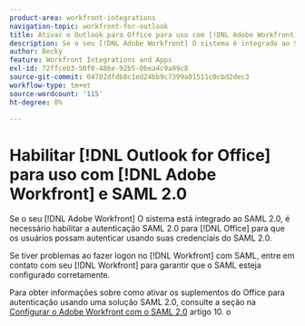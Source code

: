 ```yaml
---
product-area: workfront-integrations
navigation-topic: workfront-for-outlook
title: Ativar o Outlook para Office para uso com [!DNL Adobe Workfront] e SAML 2.0
description: Se o seu [!DNL Adobe Workfront] O sistema é integrado ao SAML 2.0, é necessário habilitar a autenticação SAML 2.0 para suplementos do Office para que os usuários possam se autenticar usando suas credenciais SAML 2.0.
author: Becky
feature: Workfront Integrations and Apps
exl-id: 72ffceb3-50f0-486e-92b5-0bea4c9a99c8
source-git-commit: 04782dfdb8c1ed24bb9c7399a01511c0cbd2dec3
workflow-type: tm+mt
source-wordcount: '115'
ht-degree: 0%

---
```


# Habilitar [!DNL Outlook for Office] para uso com [!DNL Adobe Workfront] e SAML 2.0

Se o seu [!DNL Adobe Workfront] O sistema está integrado ao SAML 2.0, é necessário habilitar a autenticação SAML 2.0 para [!DNL Office] para que os usuários possam autenticar usando suas credenciais do SAML 2.0.

Se tiver problemas ao fazer logon no [!DNL Workfront] com SAML, entre em contato com seu [!DNL Workfront] para garantir que o SAML esteja configurado corretamente.

Para obter informações sobre como ativar os suplementos do Office para autenticação usando uma solução SAML 2.0, consulte a seção na [Configurar o Adobe Workfront com o SAML 2.0](../../administration-and-setup/add-users/single-sign-on/configure-workfront-saml-2.md) artigo 10. o
